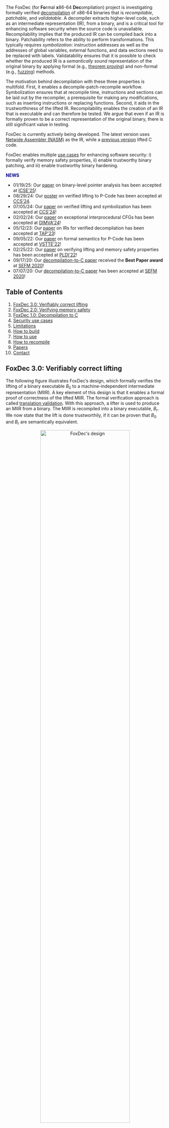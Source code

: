 The FoxDec (for **Fo**rmal **x**86-64 **Dec**ompilation) project is investigating formally verified [decompilation][decompile] of x86-64 binaries that is _recompilable_, _patchable_, and _validatable_. A decompiler extracts higher-level code, such as an intermediate representation (IR), from a binary, and is a critical tool for enhancing software security when the source code is unavailable. Recompilability implies that the produced IR can be compiled back into a binary. Patchability refers to the ability to perform transformations. This typically requires _symbolization_: instruction addresses as well as the addresses of global variables, external functions, and data sections need to be replaced with labels. Validatability ensures that it is possible to check whether the produced IR is a _semantically sound_ representation of the original binary by applying formal (e.g., [theorem proving](https://en.wikipedia.org/wiki/Automated_theorem_proving)) and non-formal (e.g., [fuzzing](https://en.wikipedia.org/wiki/Fuzzing)) methods. 

The motivation behind decompilation with these three properties is multifold. First, it enables a decompile-patch-recompile workflow. Symbolization ensures that at recompile time, instructions and sections can be laid out by the recompiler, a prerequisite for making any modifications, such as inserting instructions or replacing functions. Second, it aids in the trustworthiness of the lifted IR. Recompilability enables the creation of an IR that is executable and can therefore be tested. We argue that even if an IR is formally proven to be a correct representation of the original binary, there is still significant value in testing. 

FoxDec is currently actively being developed. The latest version uses [Netwide Assembler (NASM)](https://www.nasm.us/) as the IR, while a [previous version][sefm20-paper] lifted C code. 

FoxDec enables multiple [use cases](#sec-use) for enhancing software security: i) formally verify memory safety properties, ii) enable trustworthy binary patching, and iii) enable trustworthy binary hardening. 



<span style="font-size: 100%; color: darkblue"><b>NEWS</b></span>



* 01/19/25: Our [paper][icse25-paper] on binary-level pointer analysis has been accepted at [ICSE'25][icse25]!
* 08/29/24: Our [poster][ccs24-poster] on verified lifting to P-Code has been accepted at [CCS'24][ccs24].
* 07/05/24: Our [paper][ccs24-paper] on verified lifting and symbolization has been accepted at [CCS'24][ccs24]!
* 02/02/24: Our [paper][dimva24-paper] on exceptional interprocedural CFGs has been accepted at [DIMVA'24][dimva24]!
* 05/12/23: Our [paper][tap23-paper] on IRs for verified decompilation has been accepted at [TAP'23][tap23]!
* 09/05/22: Our [paper][vstte22-paper] on formal semantics for P-Code has been accepted at [VSTTE'22][vstte22]!
* 02/25/22: Our [paper][pldi22-paper] on verifying lifting and memory safety properties has been accepted at [PLDI'22][pldi22]!
* 09/17/20: Our [decompilation-to-C paper][sefm20-paper] received the **Best Paper award** at [SEFM 2020][sefm20]!
* 07/07/20: Our [decompilation-to-C paper][sefm20-paper] has been accepted at [SEFM 2020][sefm20]!


## Table of Contents
1. [FoxDec 3.0: Verifiably correct lifting](#lift)
2. [FoxDec 2.0: Verifying memory safety](#verify-mem-safety)
3. [FoxDec 1.0: Decompilation to C](#decomp-to-C)
4. [Security use cases](#sec-use)
5. [Limitations](#limits)
6. [How to build](#build)
7. [How to use](#usage)
3. [How to recompile](#recompile)
5. [Papers](#papers)
6. [Contact](#contact)

## FoxDec 3.0: Verifiably correct lifting <a name="lift"></a>

The following figure illustrates FoxDec’s design, which formally verifies the lifting of a binary executable  _B_<sub>0</sub> to a machine-independent intermediate representation (MIIR). A key element of this design is that it enables a formal proof of correctness of the lifted MIIR. The formal verification approach is called [translation validation][pnueli98]. With this approach, a lifter is used to produce an MIIR from a binary. The MIIR is recompiled into a binary executable, _B_<sub>r</sub>. We now state that the lift is done trustworthily, if it can be proven that _B_<sub>0</sub> and _B_<sub>r</sub> are semantically equivalent.  

<p align="center">
<img src="foxdec-jpeg.jpg" alt="FoxDec's design" style="width:75%; height:auto;">
</p>

The advantage of this approach is that it removes both the lifter and the compiler from the trusted code base. That means that we are free to implement both the lifter and the compiler in any way we like. As long as the two resulting binaries can be proven to be semantically equivalent, the MIIR is a correct higher-level representation of the original binary.

To prove that binary executables _B_<sub>0</sub> and _B_<sub>r</sub> are semantically equivalent, we use one of the state-of-the-art binary lifters: [Ghidra](https://github.com/NationalSecurityAgency/ghidra). Ghidra converts both binaries, _B_<sub>0</sub> and _B_<sub>r</sub>, to P-code, which operates at the same level of abstraction as assembly code. During lifting, we keep track of various observations (denoted as γ<sub>0</sub>) made over the original binary executable _B_<sub>0</sub>, which were used to generate the MIIR. The combination of the produced P-codes with the observations γ<sub>0</sub> is used to build a certificate. That certificate contains a series of propositions, such that if all these propositions are true, then the two binaries are semantically equivalent. Note that this approach does not rely on Ghidra as a decompiler to produce source code but uses it solely as a disassembler.

To establish the proof, we utilize the [Isabelle/HOL theorem prover][isabelle]. Isabelle/HOL takes propositions as input and attempts to prove that they are true by breaking down the proof into elementary reasoning steps that abide by the fundamental rules of mathematical logic. FoxDec generates the certificate in such a way that i) it is readable by Isabelle/HOL, and ii)  all its true propositions can be proven fully automatically.  A false proposition is unprovable and would indicate that something went wrong during lifting. A proven certificate completes the translation validation.

## FoxDec 2.0: Verifying memory safety <a name="verify-mem-safety"></a>

FoxDec's approach for verifying a program's memory safety properties involves reasoning about all possible control flow transitions of the program, including dynamically computed control flow transitions (e.g., indirect branches), invariants that must hold for those transitions to occur (e.g., bounds for register values), and how memory is modified during instruction execution (e.g., changes in the relationships between memory regions). 

FoxDec disassembles binary code and constructs a state machine-like abstraction that enables such reasoning. A state represents a program state in the form of invariants and an abstract model of memory that must hold after an instruction is executed. The transitions model control-flow. The invariants thus naturally form an instruction's pre- and post-conditions, and each transition therefore becomes a [Hoare triple][hoare-triple]. The abstraction is consequently called a _Hoare Graph_, whose  transitions represent all possible instruction executions and control flow transfers. The graph is constructed by symbolically executing each instruction using formal instruction semantics --- our projects [Chum][chum] and [libLISA][liblisa] are investigating the formalization of instruction semantics --- and keeping track of, and updating the invariants and the memory model. A _join operator_ merges states of the same instruction (e.g., due to loops) by constructing least upper bounds, constituting a join semi-lattice. 

<p align="center">
<img src="hoare-graph.jpg" alt="Hoare Graph" style="width:45%; height:auto;">
</p>

The Hoare Graph's correctness, i.e., it is _provably overapproximative_ in that it represents all possible instruction executions and control flow transfers, is formally proven in a theorem prover (i.e., [Isabelle/HOL theorem prover][isabelle]) by proving each Hoare triple. This removes the graph construction algorithm and its implementation from the trust base.

FoxDec can verify a class of memory safety properties, including return address integrity, bounded control flow, and adherence to the [x86-64 System V ABI][x86abi] calling conventions. The verification approach is highly scalable, with an almost linear relationship between the number of states constructed (which approximates the number of computational steps) and the number of instructions in a binary, primarily due to the join operator, which prevents reasoning about the same instruction multiple times. 


## FoxDec 1.0: Decompilation to C <a name="decomp-to-C"></a>

Decompilation to a high-level language involves multiple phases. At a high level, the phases typically include disassembly, which extracts assembly code from binaries; control flow graph (CFG) recovery, which recovers the program CFG from assembly; extraction of high-level program constructs (e.g., statements, variables, references) from assembly; and type assignment. FoxDec is investigating techniques for the formally verified decompilation phases. 

FoxDec's decompilation phases include disassembly, CFG recovery, extraction of an abstract code that models a program as a CFG of basic blocks; converting basic blocks into sequential code that models the program's corresponding state changes over memory, registers, and flags; variable analysis that maps memory regions to variables and references; and type analysis that assigns types. Converting basic blocks into sequential code that captures program state changes requires a formal model of the underlying machine (i.e., formal semantics of x86-64 instructions). Our projects [Chum][chum] and [libLISA][liblisa] are investigating the formalization of instruction semantics. 

<p align="center">
<img src="foxdec-c-decompiler.jpg" alt="FoxDec's decompilation phases" style="width:60%; height:auto;">
</p>

Central to formally verified decompilation is the concept of _sound decompilation_. FoxDec defines soundness for each of these decompilation phases (sound disassembly is explored in our [DSV][dsv] project) and formally verifies them: algorithms for each phase are formalized in the [Isabelle/HOL theorem prover][isabelle] and proven correct. 

**Use cases.**
Sound, recompilable decompilation to C has a variety of use cases. For example, patching a binary to fix errors or potential security exploits is highly complex in settings where the source code or third-party libraries are no longer available, or the build processes or tools have become outdated. Patching at the C-level is relatively more straightforward and a compelling alternative when the decompiled C code is formally proven to be functionally equivalent to the binary. 

Other use cases include binary analysis, binary porting (as an alternative to [software emulation][qemu]), and binary optimization, each of which can now be performed at the C level (e.g., using off-the-shelf C code analysis and optimization tools). 

## Security use cases <a name="sec-use"></a>

FoxDec enables enhancing software security in three different ways: 
* Verifying memory safety properties
* Trustworthy binary patching
* Trustworthy binary hardening

FoxDec can verify a class of memory safety properties, including return address integrity, bounded control flow, and adherence to calling conventions. These properties are also established through formal proofs using the [Isabelle/HOL theorem prover](https://isabelle.in.tum.de/). FoxDec was demonstrated to verify these properties of the following programs:
* [GNU CoreUtils][coreutils]
* [PARSEC benchmark suite](https://github.com/bamos/parsec-benchmark)
* [FDLIBM math library](https://www.netlib.org/fdlibm)
* [OpenSSL cryptography library](https://www.openssl.org/)
* [OpenSC library for smart cards](https://github.com/OpenSC/OpenSC)
* [seL4 microkernel operating system](https://sel4.systems/) (x86-64 port)
* [Xen hypervisor](https://xenproject.org/), the industrial-strength virtualization software used in many production systems, including [Amazon AWS](https://aws.amazon.com/). (This case study is the most extensive such memory safety verification conducted on an industrial-strength, off-the-shelf software system that was not written with formal verification in mind. Xen has \~450K instructions.)

FoxDec can be used for trustworthy binary patching, such as replacing components of a binary with enhanced versions, which may be needed due to bug fixes, replacing deprecated code/library, or fixing vulnerabilities discovered in the original component. FoxDec’s trustworthy binary patching capabilities were demonstrated on the binary executable of the [World Wide Web Get (wget)](https://www.gnu.org/software/wget/) program, which is used in many systems to download files from the Internet, supporting the most widely used Internet protocols (e.g., HTTP and FTP). The capabilities were demonstrated in the following ways:
* Currently, `wget` supports HTTP connections, despite them being considered insecure. FoxDec was used to patch `wget` so that it only supports HTTPS, the secure variant of HTTP.
* FoxDec was demonstrated to replace the cryptography implementation that `wget` uses (i.e., [OpenSSL](https://www.openssl.org/)) with a new version ([oqsprovider][oqsprovider]) that uses quantum-safe cryptography.
* FoxDec was demonstrated for rapid remediation: the [CVE-2019-5953](https://nvd.nist.gov/vuln/detail/CVE-2019-5953) states that `wget`'s function `do_conversion()` can cause a buffer overflow. For rapid remediation, FoxDec was used to patch `wget` so that it terminates whenever this security vulnerability occurs.

FoxDec can be used for trustworthy binary hardening. Example use-cases include:
* Enhancing binary with [hardware-enabled control flow integrity][intel-cet] (prevents control flow hijack attacks).
* Enhancing binary with [read-only ELF][ro-elf] sections for relocations (prevents arbitrary code execution attacks).
* Generating debugging information for binary (after recompilation) to aid vulnerability analysis after a crash. 

## Limitations <a name="limits"></a>

FoxDec’s current limitations include the following: 
* Binaries must be compiled from and adhere to the C standard (i.e., no C++).
* Binaries must be compiled for the x86-64 architecture (i.e., x86-64 ELF binaries, compiled using System V AMD64 ABI convention).
* Only sequential code (i.e., no concurrency).



## How to build <a name="build"></a>
Download FoxDec [here](https://github.com/ssrg-vt/FoxDec/blob/0abd8c85cda0ccf3da9ef6683acb77a99c04b8b6/foxdec/release/FoxDec.zip?raw=true). This will use [Docker](https://www.docker.com) to build and run FoxDec. Section [How to use](#usage) contains further instructions. The GitHub page is [here][git]. 

***NOTE:*** instructions for building without Docker can be found [here](foxdec/docs/build.md) *(only relevant for developers)*.




## How to use <a name="usage"></a>
These are instructions for a quickstart on the already supplied binary `wc`.

1. Move the binary of interest to `./binary/`. The binary `wc` has already been supplied as running example.
2. Run FoxDec on the binary `./foxdec.sh wc`
3. Directory `./artifacts/` is now populated with information.

The following files are generated:

- **`$NAME.json`** and **`$NAME.json.txt`**: Contain disassembled instructions, control flow recovery, function boundaries, invariants, pointer analysis results. The two files contain the exact same information, one in JSON format and the other in humanly readable format. 
- **`$NAME.metrics.txt`**: a log containing metrics such as running time, number of covered instructions, accuracy of pointer analysis, etc. The two files contain the exact same information, one in JSON format and the other in humanly readable format.
- **`$NAME.callgraph.dot`**: A Graphviz `.dot` file containing the ACG (Annotated Call Graph), annotated with verification conditions necessary to ensure \"normal\" behavior (e.g., no stack overflows, calling convention adherence).
- **`nasm/$NAME.asm`**: recompilable NASM code.
- **`functions/$ENTRY/$NAME.dot`**: For each function entry **`$ENTRY`** a control flow graph (CFG) and a log containing a pre- and a postcondition.



**NOTE:** it is possible to manually add entry points, by adding a plain-text file `./binary/$NAME.entry` where each line is an entry address in hexadecimal notation.


<!---
## Documentation<a name="docs"></a>
For instructions on how to apply to MachO binaries and how to generate Isabelle/HOL code, we ask that you contact us. 
The user manual for FoxDec version 0.4 can be found [here](./foxdec/docs/manual/foxdec_manual.pdf).
Source code documentation can be found [here](https://ssrg-vt.github.io/FoxDec/foxdec/docs/haddock/index.html).
-->

## How to recompile <a name="recompile"></a>

The following instructions recompile the generated NASM code back into a binary.

    nasm -felf64 -g -F dwarf -o $NAME.o $NAME.asm
    gcc -c __gmon_start__.c -o __gmon_start__.o
    gcc -g -m64 -nostartfiles -fgnu-tm -o a.out $NAME.o __gmon_start__.o

For the last compilation step, one must manually supply additional libraries as needed.


## Papers<a name="papers"></a>
* [_Formally Verified Binary-level Pointer Analysis_][icse25-paper],
  Freek Verbeek, Ali Shokri, Daniel Engel, and Binoy Ravindran, 47th IEEE/ACM International Conference on Software Engineering (ICSE 2025), April 27-May 3, 2025, Ottawa, Canada.
* [_Exceptional Interprocedural Control Flow Graphs for x86-64 Binaries_][dimva24-paper], Joshua Bockenek, Freek Verbeek, and Binoy Ravindran, 21st Conference on Detection of Intrusions and Malware & Vulnerability Assessment (DIMVA 2024), July 17-19, 2024, Lausanne, Switzerland.
* [_Verifiably Correct Lifting of Position-Independent x86-64 Binaries to Symbolized Assembly_][ccs24-paper], Freek Verbeek, Nico Naus, and Binoy Ravindran, 31st ACM Conference on Computer and Communications Security (CCS 2024), October 14-18, 2024, Salt Lake City, USA.
* [_CCS Poster: Formally Verified Binary Lifting to P-Code_][ccs24-poster], Nico Naus, Freek Verbeek, Sagar Atla, and Binoy Ravindran, Poster paper, 31st ACM Conference on Computer and Communications Security (CCS 2024), October 14-18, 2024, Salt Lake City, USA.
* [_BIRD: A Binary Intermediate Representation for Formally Verified Decompilation of x86-64 Binaries_][tap23-paper], Daniel Engel, Freek Verbeek, and Binoy Ravindran, 17th International Conference on Tests and Proofs (TAP 2023), July 18-19, 2023, Leicester, United Kingdom.
* [_A Formal Semantics for P-Code_][vstte22-paper], Nico Naus, Freek Verbeek, and Binoy Ravindran, 14th International Conference on Verified Software: Theories, Tools, and Experiments (VSTTE 2022), October 17-18, 2022, Trento, Italy.
* [_Formally Verified Lifting of C-compiled x86-64 Binaries_][pldi22-paper],
Freek Verbeek, Joshua A. Bockenek, Zhoulai Fu, and Binoy Ravindran, 43rd ACM SIGPLAN Conference on Programming Language Design and Implementation (PLDI 2022), June 13-17, 2022, San Diego, USA.
* [_Sound C Code Decompilation for a Subset of x86-64 Binaries_][sefm20-paper],
Freek Verbeek, Pierre Olivier, and Binoy Ravindran, 18th International Conference on Software Engineering and Formal Methods (SEFM 2020), September 14-18, 2020, Amsterdam, The Netherlands.


## Contacts<a name="contact"></a>
* [Binoy Ravindran][binoy], Virginia Tech, <binoy@vt.edu>
* [Freek Verbeek][freek], Virginia Tech, <freek@vt.edu>


---


FoxDec is an open-source project from the Systems Software Research Group ([SSRG][ssrg]) at [Virginia Tech][vt].
It is supported by the Defense Advanced Research Projects Agency (DARPA) and Naval Information Warfare Center Pacific (NIWC Pacific) under Contract No. N66001-21-C-4028, DARPA under Agreement No. HR.00112090028, DARPA and the Army Contracting Command Aberdeen Proving Grounds (ACC-APG) under Prime Contract No. W912CG23C0024, DARPA under Prime Contract No. HR001124C0492, by the US Office of Naval Research (ONR) under grant N00014-17-1-2297, and by the US Naval Surface Warfare Center Dahlgren Division/Naval Engineering Education Consortium (NEEC) under grants N00174-20-1-0009 and N00174-16-C-0018.



[1]: https://www.ssrg.ece.vt.edu/papers/memocode19.pdf
[2]: https://www.ssrg.ece.vt.edu/papers/cpp2019.pdf
[symbexec]: https://www.ssrg.ece.vt.edu/papers/spisa19.pdf
[3]: https://github.com/ssrg-vt/Chum-src/tree/master/cpp19_artifact
[memocode19]: https://memocode.github.io/2019/
[spisa19]: https://www.cl.cam.ac.uk/~jrh13/spisa19.html
[cpp19]: https://popl19.sigplan.org/track/CPP-2019
[cpp19artifact]: https://filebox.ece.vt.edu/~iroessle/cpp_2019.zip
[ssrg]: https://www.ssrg.ece.vt.edu/
[vt]: https://vt.edu/
[onr]: https://www.onr.navy.mil/
[navsea]: https://www.navsea.navy.mil/
[neec]: https://www.navsea.navy.mil/Home/Warfare-Centers/Partnerships/NEEC/
[freek]: http://www.cs.ru.nl/~freekver/
[binoy]: https://ece.vt.edu/people/profile/ravindran
[strata]: https://dl.acm.org/doi/10.1145/2980983.2908121
[isabelle]: https://isabelle.in.tum.de/
[sefm20]: https://event.cwi.nl/sefm2020/
[chum]: https://ssrg-vt.github.io/Chum/
[decompile]: https://en.wikipedia.org/wiki/Decompiler
[qemu]: https://www.qemu.org/
[sefm20-paper]: https://www.ssrg.ece.vt.edu/papers/sefm20.pdf
[sefm20-artifacts]: https://doi.org/10.5281/zenodo.3952034
[reportinterface]: https://ssrg-vt.github.io/FoxDec/foxdec/docs/haddock/VerificationReportInterface.html
[git]: https://github.com/ssrg-vt/FoxDec
[capstone]: https://github.com/aquynh/capstone/archive/4.0.1.zip
[taxonomy]: https://ssrg-vt.github.io/FoxDec/foxdec/docs/haddock/Data-JSON_Taxonomy.html
[pldi22-paper]: https://dl.acm.org/doi/10.1145/3519939.3523702
[ccs24-paper]: https://dl.acm.org/doi/abs/10.1145/3658644.3690244
[pldi22]: https://pldi22.sigplan.org/
[ccs24]: https://www.sigsac.org/ccs/CCS2024/
[icse25]: https://conf.researchr.org/home/icse-2025
[icse25-paper]: https://www.computer.org/csdl/proceedings-article/icse/2025/056900a767/251mHBq8DZu
[intel-cet]: https://www.intel.com/content/www/us/en/developer/articles/technical/technical-look-control-flow-enforcement-technology.html
[ro-elf]: https://www.redhat.com/en/blog/hardening-elf-binaries-using-relocation-read-only-relro
[pnueli98]: https://doi.org/10.1007/BFb0054170
[coreutils]: https://www.gnu.org/software/coreutils/
[dimva24-paper]: https://ssrg.ece.vt.edu/papers/dimva24.pdf
[tap23-paper]: https://ssrg.ece.vt.edu/papers/tap23-bird.pdf
[vstte22-paper]: https://ssrg.ece.vt.edu/papers/vstte22.pdf
[ccs24-poster]: https://dl.acm.org/doi/abs/10.1145/3658644.3691386
[dimva24]: https://www.dimva.org/dimva2024/
[tap23]: https://conf.researchr.org/home/tap-2023
[vstte22]: https://vstte22.fbk.eu/
[dsv]: https://ssrg-vt.github.io/DSV/
[chum]: https://ssrg-vt.github.io/Chum/
[liblisa]: https://github.com/liblisa
[hoare-triple]: https://en.wikipedia.org/wiki/Hoare_logic
[x86abi]: https://refspecs.linuxbase.org/elf/x86_64-abi-0.99.pdf



[oqsprovider]: https://github.com/open-quantum-safe/oqs-provider



